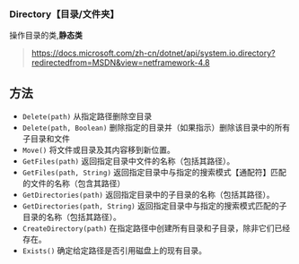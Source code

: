### Directory【目录/文件夹】

操作目录的类,**静态类**

> https://docs.microsoft.com/zh-cn/dotnet/api/system.io.directory?redirectedfrom=MSDN&view=netframework-4.8

## 方法

- `Delete(path)` 从指定路径删除空目录
- `Delete(path, Boolean)` 删除指定的目录并（如果指示）删除该目录中的所有子目录和文件
- `Move()` 将文件或目录及其内容移到新位置。
- `GetFiles(path)` 返回指定目录中文件的名称（包括其路径）。
- `GetFiles(path, String)` 返回指定目录中与指定的搜索模式【通配符】匹配的文件的名称（包含其路径）
- `GetDirectories(path)` 返回指定目录中的子目录的名称（包括其路径）。
- `GetDirectories(path, String)` 返回指定目录中与指定的搜索模式匹配的子目录的名称（包括其路径）。
- `CreateDirectory(path)` 在指定路径中创建所有目录和子目录，除非它们已经存在。
- `Exists()` 确定给定路径是否引用磁盘上的现有目录。

